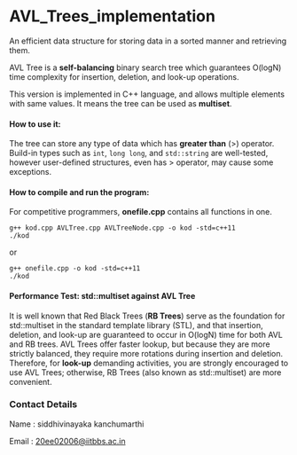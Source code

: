 # AVL_Trees_implementation
An efficient data structure for storing data in a sorted manner and retrieving them.


AVL Tree is a **self-balancing** binary search tree which guarantees O(logN) time complexity for insertion, deletion, and look-up operations. 

This version is implemented in C++ language, and allows multiple elements with same values. It means the tree can be used as **multiset**.

#### How to use it:

The tree can store any type of data which has **greater than** (>) operator. Build-in types such as `int`, `long long`, and `std::string` are well-tested, however user-defined structures, even has > operator, may cause some exceptions.

#### How to compile and run the program:

For competitive programmers, **onefile.cpp** contains all functions in one. 

    g++ kod.cpp AVLTree.cpp AVLTreeNode.cpp -o kod -std=c++11
    ./kod

or

    g++ onefile.cpp -o kod -std=c++11
    ./kod

#### Performance Test: std::multiset against AVL Tree

It is well known that Red Black Trees (**RB Trees**) serve as the foundation for std::multiset in the standard template library (STL), and that insertion, deletion, and look-up are guaranteed to occur in O(logN) time for both AVL and RB trees. AVL Trees offer faster lookup, but because they are more strictly balanced, they require more rotations during insertion and deletion. Therefore, for **look-up** demanding activities, you are strongly encouraged to use AVL Trees; otherwise, RB Trees (also known as std::multiset) are more convenient. 

### Contact Details


Name  :   siddhivinayaka kanchumarthi   


Email : 20ee02006@iitbbs.ac.in
